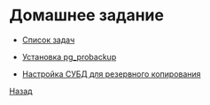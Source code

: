 # Домашнее задание

- [Список задач](Task.md)

- [Установка pg_probackup](Install.md)

- [Настройка СУБД для резервного копирования](pg_setting.md)






[Назад](../README.md)